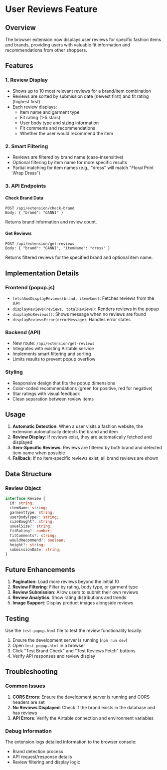 # User Reviews Feature

## Overview
The browser extension now displays user reviews for specific fashion items and brands, providing users with valuable fit information and recommendations from other shoppers.

## Features

### 1. Review Display
- Shows up to 10 most relevant reviews for a brand/item combination
- Reviews are sorted by submission date (newest first) and fit rating (highest first)
- Each review displays:
  - Item name and garment type
  - Fit rating (1-5 stars)
  - User body type and sizing information
  - Fit comments and recommendations
  - Whether the user would recommend the item

### 2. Smart Filtering
- Reviews are filtered by brand name (case-insensitive)
- Optional filtering by item name for more specific results
- Partial matching for item names (e.g., "dress" will match "Floral Print Wrap Dress")

### 3. API Endpoints

#### Check Brand Data
```
POST /api/extension/check-brand
Body: { "brand": "GANNI" }
```
Returns brand information and review count.

#### Get Reviews
```
POST /api/extension/get-reviews
Body: { "brand": "GANNI", "itemName": "dress" }
```
Returns filtered reviews for the specified brand and optional item name.

## Implementation Details

### Frontend (popup.js)
- `fetchAndDisplayReviews(brand, itemName)`: Fetches reviews from the API
- `displayReviews(reviews, totalReviews)`: Renders reviews in the popup
- `displayNoReviews()`: Shows message when no reviews are found
- `displayReviewsError(errorMessage)`: Handles error states

### Backend (API)
- New route: `/api/extension/get-reviews`
- Integrates with existing Airtable service
- Implements smart filtering and sorting
- Limits results to prevent popup overflow

### Styling
- Responsive design that fits the popup dimensions
- Color-coded recommendations (green for positive, red for negative)
- Star ratings with visual feedback
- Clean separation between review items

## Usage

1. **Automatic Detection**: When a user visits a fashion website, the extension automatically detects the brand and item
2. **Review Display**: If reviews exist, they are automatically fetched and displayed
3. **Item-Specific Reviews**: Reviews are filtered by both brand and detected item name when possible
4. **Fallback**: If no item-specific reviews exist, all brand reviews are shown

## Data Structure

### Review Object
```typescript
interface Review {
  id: string;
  itemName: string;
  garmentType: string;
  userBodyType?: string;
  sizeBought?: string;
  usualSize?: string;
  fitRating?: number;
  fitComments?: string;
  wouldRecommend?: boolean;
  height?: string;
  submissionDate: string;
}
```

## Future Enhancements

1. **Pagination**: Load more reviews beyond the initial 10
2. **Review Filtering**: Filter by rating, body type, or garment type
3. **Review Submission**: Allow users to submit their own reviews
4. **Review Analytics**: Show rating distributions and trends
5. **Image Support**: Display product images alongside reviews

## Testing

Use the `test-popup.html` file to test the review functionality locally:
1. Ensure the development server is running (`npm run dev`)
2. Open `test-popup.html` in a browser
3. Click "Test Brand Check" and "Test Reviews Fetch" buttons
4. Verify API responses and review display

## Troubleshooting

### Common Issues
1. **CORS Errors**: Ensure the development server is running and CORS headers are set
2. **No Reviews Displayed**: Check if the brand exists in the database and has reviews
3. **API Errors**: Verify the Airtable connection and environment variables

### Debug Information
The extension logs detailed information to the browser console:
- Brand detection process
- API request/response details
- Review filtering and display logic
